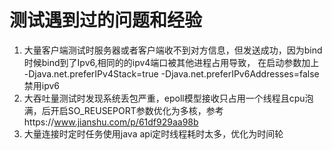 # 测试遇到过的问题和经验
1. 大量客户端测试时服务器或者客户端收不到对方信息，但发送成功，因为bind时候bind到了Ipv6,相同的的ipv4端口被其他进程占用导致，
在启动参数加上 -Djava.net.preferIPv4Stack=true -Djava.net.preferIPv6Addresses=false 禁用ipv6
2. 大吞吐量测试时发现系统丢包严重，epoll模型接收只占用一个线程且cpu泡满，后开启SO_REUSEPORT参数优化为多核，参考https://www.jianshu.com/p/61df929aa98b
3. 大量连接时定时任务使用java api定时线程耗时太多，优化为时间轮